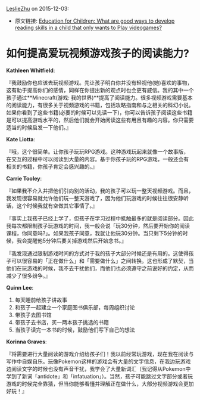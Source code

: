 [LeslieZhu](https://github.com/LeslieZhu) on 2015-12-03:


- 原文链接: [Education for Children: What are good ways to develop reading skills in a child that only wants to Play videogames?](https://www.quora.com/Education-for-Children/What-are-good-ways-to-develop-reading-skills-in-a-child-that-only-wants-to-Play-videogames)

# 如何提高爱玩视频游戏孩子的阅读能力?

**Kathleen Whitfield**:

『我鼓励你也应该去玩视频游戏。先让孩子明白你并没有轻视他(她)喜欢的事物，这有助于提高你们的感情，同样在你提出新的观点时也会更有威信。我的其中一个孩子通过**Minecraft(游戏: 我的世界)**提高了阅读能力。很多视频游戏需要基本的阅读能力，有很多关于视频游戏的书籍，包括攻略指南和与之相关的科幻小说。如果你看到了这些书籍(必要的时候可以先读一下)，你可以告诉孩子阅读这些书籍是可以提高游戏水平的，然后他们就会开始阅读这些有用且有趣的内容。你只需要适当的时候启发一下他们。』


**Kate Liotta**:

『哦，这个很简单。让你孩子玩玩RPG游戏。这种游戏玩起来就像一个故事版，在交互的过程中可以阅读到大量的内容。基于你孩子玩的RPG游戏，一般还会有相关的书籍，你孩子肯定会感兴趣的。』


**Carrie Tooley**:

『如果我不介入并把他们引向别的活动，我的孩子可以玩一整天视频游戏。而且，我发现很容易就允许他们玩一整天游戏了，因为他们玩游戏的时候往往很安静听话，这个时候我就有空做其它事情了。』


『事实上我孩子已经上学了，但孩子在学习过程中抵触最多的就是阅读部分。因此我每次都限制孩子玩游戏的时间，我一般会说「玩30分钟，然后要开始你的阅读课程，你同意吗?」。如果我孩子同意，我就让他玩30分钟。当只剩下5分钟的时候，我会提醒他5分钟后要关掉游戏然后开始念书。』


『我发现通过限制游戏时间的方式对于我的孩子大部分时候还是有用的。这使得孩子可以很容易的「正在做什么」和「需要做什么」之间转换。这也形成了默契，当他们在玩游戏的时候，我不去干扰他们，而他们也必须遵守之前说好的约定，从而减少了很多纷争。』

**Quinn Lee**:

1. 每天睡前给孩子讲故事
2. 和孩子一起建立一个家庭图书俱乐部，每周组织讨论
3. 带孩子去图书馆
4. 带孩子去书店，买一两本孩子挑选的书籍
5. 当孩子读完一本书的时候，鼓励他们写下自己的想法


**Korinna Graves**:


『将需要进行大量阅读的游戏介绍给孩子们！我以前经常玩游戏，现在我在阅读与写作中自娱自乐。玩像Pokemon这样的游戏会有大量的文字信息，在我边玩游戏边阅读文字的时候也没有声音干扰，我学会了大量新词汇（我记得从Pokemon中学到了新词「antidote」和「infatuation」）。当然，孩子可能跳过文字部分或者玩游戏的时候完全靠猜，但当你能够看懂并理解正在做什么，大部分视频游戏会更加好玩！』
